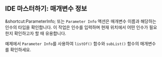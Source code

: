 ## IDE 마스터하기: 매개변수 정보

<span class="shortcut">&shortcut:ParameterInfo;</span> 또는 <span class="control">`Parameter Info`</span> 액션은 매개변수 이름과 해당하는 인수의 타입을 확인합니다. 이 작업은 인수를 입력하며 현재 위치에서 어떤 인수가 필요한지 확인하고자 할 때 유용합니다.

예제에서 <span class="control">`Parameter Info`</span>를 사용하여 `listOf()` 함수와 `subList()` 함수의 매개변수를 확인하세요.
